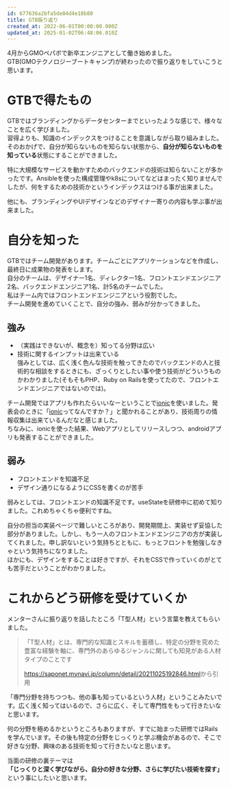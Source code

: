 ```yaml
---
id: 677636a2bfa5de04d4e18b80
title: GTB振り返り
created_at: 2022-06-01T00:00:00.000Z
updated_at: 2025-01-02T06:48:06.010Z
---
```


<p>4月からGMOペパボで新卒エンジニアとして働き始めました。<br>
GTB(GMOテクノロジーブートキャンプ)が終わったので振り返りをしていこうと思います。</p>
<h1>GTBで得たもの</h1>
<p>GTBではブランディングからデータセンターまでといったような感じで、様々なことを広く学びました。<br>
習得よりも、知識のインデックスをつけることを意識しながら取り組みました。<br>
そのおかげで、自分が知らないものを知らない状態から、<strong>自分が知らないものを知っている</strong>状態にすることができました。</p>
<p>特に大規模なサービスを動かすためのバックエンドの技術は知らないことが多かったです。Ansibleを使った構成管理やk8sについてなどはまったく知りませんでしたが、何をするための技術かというインデックスはつける事が出来ました。</p>
<p>他にも、ブランディングやUIデザインなどのデザイナー寄りの内容も学ぶ事が出来ました。</p>
<h1>自分を知った</h1>
<p>GTBではチーム開発があります。チームごとにアプリケーションなどを作成し、最終日に成果物の発表をします。<br>
自分のチームは、デザイナー1名、ディレクター1名、フロントエンドエンジニア2名、バックエンドエンジニア1名、計5名のチームでした。<br>
私はチーム内ではフロントエンドエンジニアという役割でした。<br>
チーム開発を進めていくことで、自分の強み、弱みが分かってきました。</p>
<h2>強み</h2>
<ul>
<li>（実践はできないが、概念を）知ってる分野は広い</li>
<li>技術に関するインプットは出来ている<br>
強みとしては、広く浅く色んな技術を触ってきたのでバックエンドの人と技術的な相談をするときにも、ざっくりとしたい事や使う技術がどういうものかわかりました(そもそもPHP、Ruby on Railsを使ってたので、フロントエンドエンジニアではないのでは)。</li>
</ul>
<p>チーム開発ではアプリも作れたらいいなーということで<a href="https://ionicframe.com/docs/ja">ionic</a>を使いました。発表会のときに「<a href="https://ionicframe.com/docs/ja">ionic</a>ってなんですか？」と聞かれることがあり、技術周りの情報収集は出来ているんだなと感じました。<br>
ちなみに、ionicを使った結果、Webアプリとしてリリースしつつ、androidアプリも発表することができました。</p>
<h2>弱み</h2>
<ul>
<li>フロントエンドを知識不足</li>
<li>デザイン通りになるようにCSSを書くのが苦手</li>
</ul>
<p>弱みとしては、フロントエンドの知識不足です。useStateを研修中に初めて知りました。これめちゃくちゃ便利ですね。</p>
<p>自分の担当の実装ページで難しいところがあり、開発期間上、実装せず妥協した部分がありました。しかし、もう一人のフロントエンドエンジニアの方が実装してくれました。申し訳ないという気持ちとともに、もっとフロントを勉強しなきゃという気持ちになりました。<br>
ほかにも、デザインをすることは好きですが、それをCSSで作っていくのがとても苦手だということがわかりました。</p>
<h1>これからどう研修を受けていくか</h1>
<p>メンターさんに振り返りを話したところ「T型人材」という言葉を教えてもらいました。</p>
<blockquote>
<p>「T型人材」とは、専門的な知識とスキルを蓄積し、特定の分野を究めた豊富な経験を軸に、専門外のあらゆるジャンルに関しても知見がある人材タイプのことです</p>
<p><a href="https://saponet.mynavi.jp/column/detail/20211025192846.html">https://saponet.mynavi.jp/column/detail/20211025192846.html</a>から引用</p>
</blockquote>
<p>「専門分野を持ちつつも、他の事も知っているという人材」ということみたいです。広く浅く知ってはいるので、さらに広く、そして専門性をもって行きたいなと思います。</p>
<p>何の分野を極めるかというところもありますが、すでに始まった研修ではRailsを学んでいます。その後も特定の分野をじっくりと学ぶ機会があるので、そこで好きな分野、興味のある技術を知って行きたいなと思います。</p>
<p>当面の研修の裏テーマは<br>
<strong>「じっくりと深く学びながら、自分の好きな分野、さらに学びたい技術を探す」</strong><br>
という事にしたいと思います。</p>
